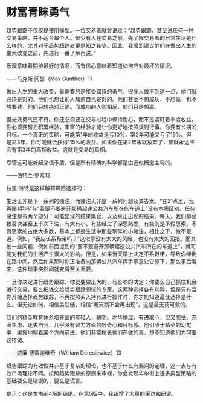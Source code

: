 # 财富青睐勇气

趋势跟踪不仅仅是使用模型。一位交易者就曾说过：“趋势跟踪，甚至说任何一种交易策略，并不适合每个人。很少有人在交易之前，先了解交易者的日常生活是什么样的，尤其对于趋势跟踪者更是知之甚少。因此，我强烈建议他们在做出人生的重大改变之前，先进行一番了解再说。”

乐观意味着期待最好的情况，而有信心意味着知道如何应对最坏的情况。

——马克斯·冈瑟（Max Gunther）11

做出人生的重大改变，最需要的是接受错误的勇气。很多人做不到这一点，他们就必须是对的。他们也想让别人知道自己是对的。他们甚至不想成功，不想赢，也不想要钱，他们只想绝对正确。而成功的人则相反，他们只是想赢。

但光凭勇气还不行。你还必须要在交易过程中保持耐心，而不是紧盯着季度收益。你必须要努力积累经验，丰富的经验才能让你更好地按照规则行事。你要有长期的目标。一个真正的策略，可能第1年的收益是亏10%，第2年可能又亏了15%。但是第3年，你可能就会获得115%的收益。如果你在第2年末就放弃了，那就永远不会有第3年的高额收益。这就是交易的真相。

尽管这可能听起来很矛盾，但是所有精确的科学都是由近似概念主导的。

——伯特兰·罗素12

拉里·海特是这样解释风险选择的：

生活无非是下一系列的赌注，而赌注无非是一系列问题及其答案。“在21点里，我再赌1手吗”与“我要不要避开那辆超速公共汽车所在的车道上”没有本质区别。任何赌注都有两个部分：可能出现的结果集合，以及真正出现的结果。每天，我们都会数百次甚至上千次下注，有大有小，有些经过了深思熟虑，有些则是不假思索。不假思索的占绝大多数，基本上都是生活中那些琐碎的小赌注，相比之下，微不足道。例如，“我应该系鞋带吗？”这似乎没有太大的风险，也没有太大的回报。而其他一些问题，例如前面提到的“要不要避开那辆超速公共汽车所在的车道上”，就可能对我们的生活产生很大的影响。但是，如果当天早上决定不系鞋带，导致你绊倒在路中间，然后如果那时你正准备向那辆公共汽车挥手示意让它停下，那么事后看来，这件琐事突然间就变得至关重要。

一旦你决定进行趋势跟踪，你就要做出大的、有影响的决定：你要么自己抓住机会进行交易，要么把钱交给趋势跟踪领域的专家。这两种选择各有利弊，但是只有当你开始选择趋势跟踪，不再按照买入持有进行操作时，你才能知道最佳选择是什么。但无论如何，相信美联储，相信“黑天鹅不会再出现”，这是最无药可救的。

我们的精英教育体系培养出的年轻人，聪明、才华横溢、有进取心，但又胆怯、充满焦虑、迷失自我，几乎没有智力方面的好奇心和目标感。他们陷于精英的幻觉中，缓慢地朝着某个方向前进。他们非常擅长他们在做的事，却不知道他们为何要这样做。

——威廉·德雷谢维奇（William Deresiewicz）13

趋势跟踪的有效性并非基于复杂的理论，也不基于什么有漏洞的定理，这一点与有效市场理论不同。按照趋势跟踪的原则来审视，你会发现华尔街上很多典型策略的基础要么是错误的，要么是谎言。

提示：这是本书前4版的结尾。在第5版中，我新增了大量的采访和研究。